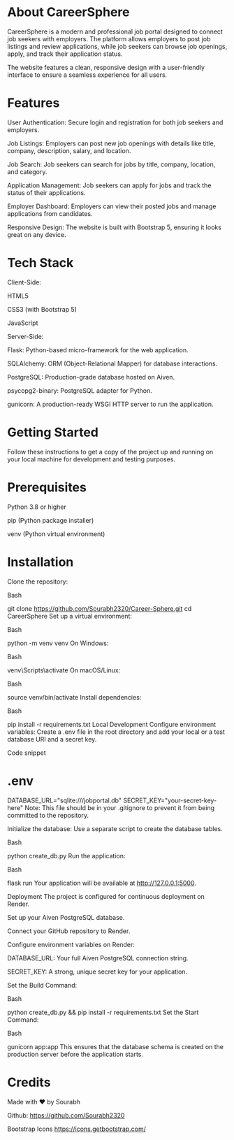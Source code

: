 # About CareerSphere
CareerSphere is a modern and professional job portal designed to connect job seekers with employers. The platform allows employers to post job listings and review applications, while job seekers can browse job openings, apply, and track their application status.

The website features a clean, responsive design with a user-friendly interface to ensure a seamless experience for all users.

# Features
User Authentication: Secure login and registration for both job seekers and employers.

Job Listings: Employers can post new job openings with details like title, company, description, salary, and location.

Job Search: Job seekers can search for jobs by title, company, location, and category.

Application Management: Job seekers can apply for jobs and track the status of their applications.

Employer Dashboard: Employers can view their posted jobs and manage applications from candidates.

Responsive Design: The website is built with Bootstrap 5, ensuring it looks great on any device.

# Tech Stack
Client-Side:

HTML5

CSS3 (with Bootstrap 5)

JavaScript


Server-Side:

Flask: Python-based micro-framework for the web application.

SQLAlchemy: ORM (Object-Relational Mapper) for database interactions.

PostgreSQL: Production-grade database hosted on Aiven.

psycopg2-binary: PostgreSQL adapter for Python.

gunicorn: A production-ready WSGI HTTP server to run the application.

# Getting Started
Follow these instructions to get a copy of the project up and running on your local machine for development and testing purposes.

 # Prerequisites
Python 3.8 or higher

pip (Python package installer)

venv (Python virtual environment)

# Installation
Clone the repository:

Bash

git clone https://github.com/Sourabh2320/Career-Sphere.git
cd CareerSphere
Set up a virtual environment:

Bash

python -m venv venv
On Windows:

Bash

venv\Scripts\activate
On macOS/Linux:

Bash

source venv/bin/activate
Install dependencies:

Bash

pip install -r requirements.txt
Local Development
Configure environment variables:
Create a .env file in the root directory and add your local or a test database URI and a secret key.

Code snippet

# .env
DATABASE_URL="sqlite:///jobportal.db"
SECRET_KEY="your-secret-key-here"
Note: This file should be in your .gitignore to prevent it from being committed to the repository.

Initialize the database:
Use a separate script to create the database tables.

Bash

python create_db.py
Run the application:

Bash

flask run
Your application will be available at http://127.0.0.1:5000.

Deployment
The project is configured for continuous deployment on Render.

Set up your Aiven PostgreSQL database.

Connect your GitHub repository to Render.

Configure environment variables on Render:

DATABASE_URL: Your full Aiven PostgreSQL connection string.

SECRET_KEY: A strong, unique secret key for your application.

Set the Build Command:

Bash

python create_db.py && pip install -r requirements.txt
Set the Start Command:

Bash

gunicorn app:app
This ensures that the database schema is created on the production server before the application starts.

# Credits
Made with ❤️ by Sourabh

Github: https://github.com/Sourabh2320

Bootstrap Icons
   https://icons.getbootstrap.com/
